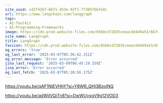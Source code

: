 ```yaml
---
site_uuid: cd2f42bf-6671-453e-92f1-7f305f6bfe8c
url: https://www.langchain.com/langgraph
tags:
- AI-Toolkit
- AI-Programming-Frameworks
image: https://cdn.prod.website-files.com/65b8cd72835ceeacd4449a53/667d6c8272e5cfd84e5d11f4_LangGraph%20open%20graph-3.webp
site_name: LangGraph
title: LangGraph
favicon: https://cdn.prod.website-files.com/65b8cd72835ceeacd4449a53/65c50ca4352352dd6a747e69_favicon.png
og_errors: 'true'
og_last_error: '2025-03-07T05:36:42.151Z'
og_error_message: 'Error occurred'
jina_last_request: '2025-03-09T06:45:19.159Z'
jina_error: 'Error occurred'
og_last_fetch: '2025-03-07T05:20:56.175Z'
---
```


https://youtu.be/qAF1NjEVHhY?si=Y8WR_QHl3BzoINQ

https://youtu.be/adWjIVQiTn8?si=DwWUysgV9g12VOD3
